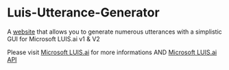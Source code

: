 # Luis-Utterance-Generator
A [website](http://luis-utter-gen.paperplane.io/) that allows you to generate numerous utterances with a simplistic GUI for Microsoft LUIS.ai v1 & V2

Please visit [Microsoft LUIS.ai](https://www.luis.ai) for more informations
AND [Microsoft LUIS.ai API ](https://dev.projectoxford.ai/docs/services/5890b47c39e2bb17b84a55ff/operations/5890b47c39e2bb052c5b9c09)
